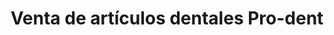 ---
title: "Venta de artículos dentales Pro-dent"
url: /ixtlahuaca-de-rayon/venta-de-articulos-dentales-pro-dent/
shop: suministros médicos
---